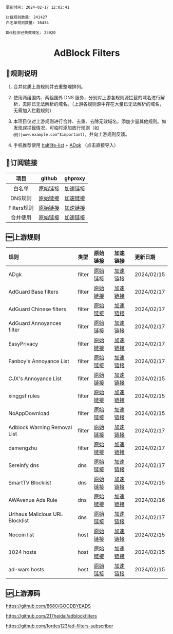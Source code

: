 ```
更新时间: 2024-02-17 12:02:41  

拦截规则数量: 241427 
白名单规则数量: 16434 

DNS检测已失效域名: 25920 
```
<h1 align='center'>AdBlock Filters</h1> 

## 📣规则说明
1. 合并优质上游规则并去重整理排列。
2. 使用两组国内、两组国外 DNS 服务，分别对上游各规则源拦截的域名进行解析，去除已无法解析的域名。（上游各规则源中存在大量已无法解析的域名，无需加入拦截规则）
3. 本项目仅对上游规则进行合并、去重、去除无效域名，添加少量其他规则。如发现误拦截情况，可临时添加放行规则（如 `@@||www.example.com^$important`），并向上游规则反馈。

4. 手机推荐使用 [halflife-list](https://subscribe.adblockplus.org/?location=https://cdn.jsdelivr.net/gh/sbwml/halflife-list@master/ad.txt&title=halflife-list) + [ADgk](https://subscribe.adblockplus.org/?location=https://raw.githubusercontent.com/banbendalao/ADgk/master/ADgk.txt&title=ADgk) （点击直接导入）
## 🎯订阅链接
|    项目    |                             github                              |                           ghproxy                            |
| :-------: | :----------------------------------------------------------: | :----------------------------------------------------------: |
|    白名单     | [原始链接](https://raw.githubusercontent.com/Sereinfy/Adrules/main/rule/allow.txt) | [加速链接](https://mirror.ghproxy.com/https://raw.githubusercontent.com/Sereinfy/Adrules/main/rule/allow.txt) |
|   DNS规则    | [原始链接](https://raw.githubusercontent.com/Sereinfy/Adrules/main/rule/adblockdns.txt) | [加速链接](https://mirror.ghproxy.com/https://raw.githubusercontent.com/Sereinfy/Adrules/main/rule/adblockdns.txt) |
|   Filters规则    | [原始链接](https://raw.githubusercontent.com/Sereinfy/Adrules/main/rule/filters.txt) |[加速链接](https://mirror.ghproxy.com/https://raw.githubusercontent.com/Sereinfy/Adrules/main/rule/filters.txt) |
|   合并使用    | [原始链接](https://raw.githubusercontent.com/Sereinfy/Adrules/main/rule/rules.txt) | [加速链接](https://mirror.ghproxy.com/https://raw.githubusercontent.com/Sereinfy/Adrules/main/rule/rules.txt) |
## 🆓上游规则

| 规则 | 类型 | 原始链接 | 加速链接 | 更新日期 |
|:-|:-|:-|:-|:-|
| ADgk | filter | [原始链接](https://raw.githubusercontent.com/banbendalao/ADgk/master/ADgk.txt) | [加速链接](https://mirror.ghproxy.com/https://raw.githubusercontent.com/Sereinfy/Adrules/main/filters/ADgk.txt) | 2024/02/15 |
| AdGuard Base filters | filter | [原始链接](https://raw.githubusercontent.com/AdguardTeam/FiltersRegistry/master/filters/filter_2_Base/filter.txt) | [加速链接](https://mirror.ghproxy.com/https://raw.githubusercontent.com/Sereinfy/Adrules/main/filters/AdGuard_Base_filters.txt) | 2024/02/17 |
| AdGuard Chinese filters | filter | [原始链接](https://raw.githubusercontent.com/AdguardTeam/FiltersRegistry/master/filters/filter_224_Chinese/filter.txt) | [加速链接](https://mirror.ghproxy.com/https://raw.githubusercontent.com/Sereinfy/Adrules/main/filters/AdGuard_Chinese_filters.txt) | 2024/02/17 |
| AdGuard Annoyances filter | filter | [原始链接](https://raw.githubusercontent.com/AdguardTeam/FiltersRegistry/master/filters/filter_14_Annoyances/filter.txt) | [加速链接](https://mirror.ghproxy.com/https://raw.githubusercontent.com/Sereinfy/Adrules/main/filters/AdGuard_Annoyances_filter.txt) | 2024/02/17 |
| EasyPrivacy | filter | [原始链接](https://easylist-downloads.adblockplus.org/easyprivacy.txt) | [加速链接](https://mirror.ghproxy.com/https://raw.githubusercontent.com/Sereinfy/Adrules/main/filters/EasyPrivacy.txt) | 2024/02/17 |
| Fanboy's Annoyance List | filter | [原始链接](https://easylist.to/easylist/fanboy-social.txt) | [加速链接](https://mirror.ghproxy.com/https://raw.githubusercontent.com/Sereinfy/Adrules/main/filters/Fanboy's_Annoyance_List.txt) | 2024/02/17 |
| CJX's Annoyance List | filter | [原始链接](https://raw.githubusercontent.com/cjx82630/cjxlist/master/cjx-annoyance.txt) | [加速链接](https://mirror.ghproxy.com/https://raw.githubusercontent.com/Sereinfy/Adrules/main/filters/CJX's_Annoyance_List.txt) | 2024/02/15 |
| xinggsf rules | filter | [原始链接](https://raw.githubusercontent.com/xinggsf/Adblock-Plus-Rule/master/rule.txt) | [加速链接](https://mirror.ghproxy.com/https://raw.githubusercontent.com/Sereinfy/Adrules/main/filters/xinggsf_rules.txt) | 2024/02/15 |
| NoAppDownload | filter | [原始链接](https://raw.githubusercontent.com/Noyllopa/NoAppDownload/master/NoAppDownload.txt) | [加速链接](https://mirror.ghproxy.com/https://raw.githubusercontent.com/Sereinfy/Adrules/main/filters/NoAppDownload.txt) | 2024/02/15 |
| Adblock Warning Removal List | filter | [原始链接](https://easylist-downloads.adblockplus.org/antiadblockfilters.txt) | [加速链接](https://mirror.ghproxy.com/https://raw.githubusercontent.com/Sereinfy/Adrules/main/filters/Adblock_Warning_Removal_List.txt) | 2024/02/17 |
| damengzhu | filter | [原始链接](https://raw.githubusercontent.com/damengzhu/banad/main/jiekouAD.txt) | [加速链接](https://mirror.ghproxy.com/https://raw.githubusercontent.com/Sereinfy/Adrules/main/filters/damengzhu.txt) | 2024/02/17 |
| Sereinfy dns | dns | [原始链接](https://raw.githubusercontent.com/Sereinfy/Adrules/main/rule/dns.txt) | [加速链接](https://mirror.ghproxy.com/https://raw.githubusercontent.com/Sereinfy/Adrules/main/filters/Sereinfy_dns.txt) | 2024/02/17 |
| SmartTV Blocklist | dns | [原始链接](https://raw.githubusercontent.com/Perflyst/PiHoleBlocklist/master/SmartTV-AGH.txt) | [加速链接](https://mirror.ghproxy.com/https://raw.githubusercontent.com/Sereinfy/Adrules/main/filters/SmartTV_Blocklist.txt) | 2024/02/15 |
| AWAvenue Ads Rule | dns | [原始链接](https://raw.githubusercontent.com/TG-Twilight/AWAvenue-Ads-Rule/main/AWAvenue-Ads-Rule.txt) | [加速链接](https://mirror.ghproxy.com/https://raw.githubusercontent.com/Sereinfy/Adrules/main/filters/AWAvenue_Ads_Rule.txt) | 2024/02/16 |
| Urlhaus Malicious URL Blocklist | dns | [原始链接](https://malware-filter.gitlab.io/malware-filter/urlhaus-filter-agh-online.txt) | [加速链接](https://mirror.ghproxy.com/https://raw.githubusercontent.com/Sereinfy/Adrules/main/filters/Urlhaus_Malicious_URL_Blocklist.txt) | 2024/02/17 |
| Nocoin list | host | [原始链接](https://raw.githubusercontent.com/hoshsadiq/adblock-nocoin-list/master/hosts.txt) | [加速链接](https://mirror.ghproxy.com/https://raw.githubusercontent.com/Sereinfy/Adrules/main/filters/Nocoin_list.txt) | 2024/02/15 |
| 1024 hosts | host | [原始链接](https://raw.githubusercontent.com/Goooler/1024_hosts/master/hosts) | [加速链接](https://mirror.ghproxy.com/https://raw.githubusercontent.com/Sereinfy/Adrules/main/filters/1024_hosts.txt) | 2024/02/15 |
| ad-wars hosts | host | [原始链接](https://raw.githubusercontent.com/jdlingyu/ad-wars/master/hosts) | [加速链接](https://mirror.ghproxy.com/https://raw.githubusercontent.com/Sereinfy/Adrules/main/filters/ad-wars_hosts.txt) | 2024/02/15 |

## 🆙上游源码
https://github.com/8680/GOODBYEADS 

https://github.com/217heidai/adblockfilters 

https://github.com/fordes123/ad-filters-subscriber 

